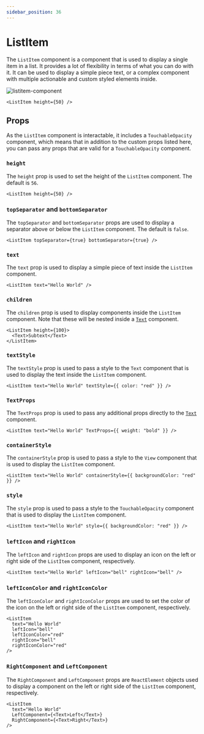 ```yaml
---
sidebar_position: 36
---
```


# ListItem

The `ListItem` component is a component that is used to display a single item in a list. It provides a lot of flexibility in terms of what you can do with it. It can be used to display a simple piece text, or a complex component with multiple actionable and custom styled elements inside.

![listitem-component](https://github.com/user-attachments/assets/009aed59-5597-4d0b-b861-972608ddb8ea)

```tsx
<ListItem height={50} />
```

## Props

As the `ListItem` component is interactable, it includes a `TouchableOpacity` component, which means that in addition to the custom props listed here, you can pass any props that are valid for a `TouchableOpacity` component.

### `height`

The `height` prop is used to set the height of the `ListItem` component. The default is `56`.

```tsx
<ListItem height={50} />
```

### `topSeparator` and `bottomSeparator`

The `topSeparator` and `bottomSeparator` props are used to display a separator above or below the `ListItem` component. The default is `false`.

```tsx
<ListItem topSeparator={true} bottomSeparator={true} />
```

### `text`

The `text` prop is used to display a simple piece of text inside the `ListItem` component.

```tsx
<ListItem text="Hello World" />
```


### `children`

The `children` prop is used to display components inside the `ListItem` component. Note that these will be nested inside a [`Text`](./Text.md) component.

```tsx
<ListItem height={100}>
  <Text>Subtext</Text>
</ListItem>
```

### `textStyle`

The `textStyle` prop is used to pass a style to the `Text` component that is used to display the text inside the `ListItem` component.

```tsx
<ListItem text="Hello World" textStyle={{ color: "red" }} />
```

### `TextProps`

The `TextProps` prop is used to pass any additional props directly to the [`Text`](./Text.md) component.

```tsx
<ListItem text="Hello World" TextProps={{ weight: "bold" }} />
```

### `containerStyle`

The `containerStyle` prop is used to pass a style to the `View` component that is used to display the `ListItem` component.

```tsx
<ListItem text="Hello World" containerStyle={{ backgroundColor: "red" }} />
```

### `style`

The `style` prop is used to pass a style to the `TouchableOpacity` component that is used to display the `ListItem` component.

```tsx
<ListItem text="Hello World" style={{ backgroundColor: "red" }} />
```

### `leftIcon` and `rightIcon`

The `leftIcon` and `rightIcon` props are used to display an icon on the left or right side of the `ListItem` component, respectively.

```tsx
<ListItem text="Hello World" leftIcon="bell" rightIcon="bell" />
```

### `leftIconColor` and `rightIconColor`

The `leftIconColor` and `rightIconColor` props are used to set the color of the icon on the left or right side of the `ListItem` component, respectively.

```tsx
<ListItem
  text="Hello World"
  leftIcon="bell"
  leftIconColor="red"
  rightIcon="bell"
  rightIconColor="red"
/>
```

### `RightComponent` and `LeftComponent`

The `RightComponent` and `LeftComponent` props are `ReactElement` objects used to display a component on the left or right side of the `ListItem` component, respectively.

```tsx
<ListItem
  text="Hello World"
  LeftComponent={<Text>Left</Text>}
  RightComponent={<Text>Right</Text>}
/>
```
